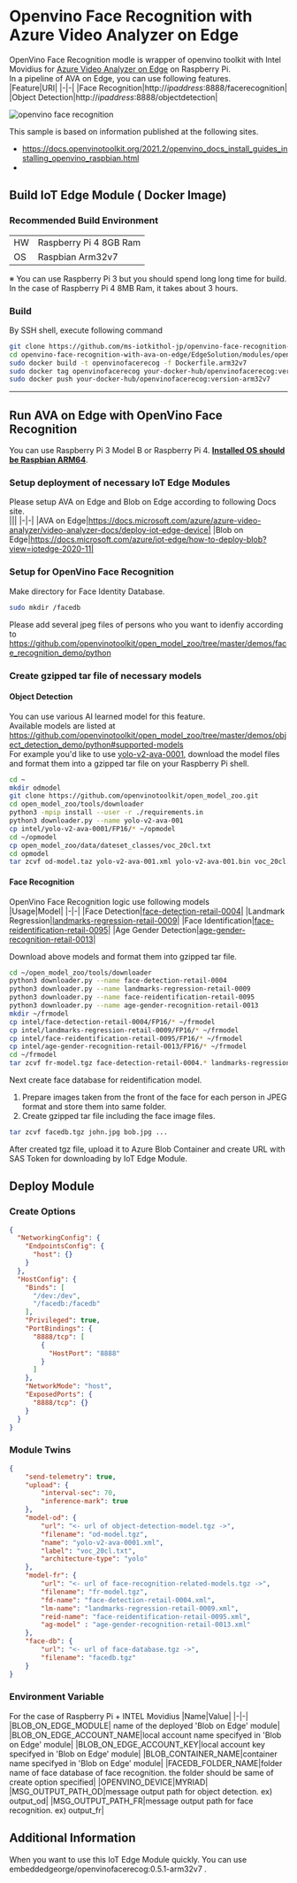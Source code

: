 # Openvino Face Recognition with Azure Video Analyzer on Edge  
OpenVino Face Recognition modle is wrapper of openvino toolkit with Intel Movidius for [Azure Video Analyzer on Edge](https://docs.microsoft.com/azure/azure-video-analyzer/video-analyzer-docs/) on Raspberry Pi.   
In a pipeline of AVA on Edge, you can use following features.  
|Feature|URI|
|-|-|
|Face Recognition|http://<i>ipaddress</i>:8888/facerecognition|
|Object Detection|http://<i>ipaddress</i>:8888/objectdetection|

![openvino face recognition](images/openvinofacerecog.svg)

This sample is based on information published at the following sites.  
- https://docs.openvinotoolkit.org/2021.2/openvino_docs_install_guides_installing_openvino_raspbian.html  
- 
## Build IoT Edge Module ( Docker Image)
### Recommended Build Environment  
|||
|-|-|
|HW|Raspberry Pi 4 8GB Ram|
|OS|Raspbian Arm32v7|

※ You can use Raspberry Pi 3 but you should spend long long time for build. In the case of Raspberry Pi 4 8MB Ram, it takes about 3 hours.  

### Build  
By SSH shell, execute following command
```sh
git clone https://github.com/ms-iotkithol-jp/openvino-face-recognition-with-ava-on-edge.git
cd openvino-face-recognition-with-ava-on-edge/EdgeSolution/modules/openvinofacerecog
sudo docker build -t openvinofacerecog -f Dockerfile.arm32v7
sudo docker tag openvinofacerecog your-docker-hub/openvinofacerecog:version-arm32v7
sudo docker push your-docker-hub/openvinofacerecog:version-arm32v7
```
---
## Run AVA on Edge with OpenVino Face Recognition  
You can use Raspberry Pi 3 Model B or Raspberry Pi 4. <b><u>Installed OS should be Raspbian ARM64</u></b>.   

### Setup deployment of necessary IoT Edge Modules
Please setup AVA on Edge and Blob on Edge according to following Docs site.  
|||
|-|-|
|AVA on Edge|https://docs.microsoft.com/azure/azure-video-analyzer/video-analyzer-docs/deploy-iot-edge-device|
|Blob on Edge|https://docs.microsoft.com/azure/iot-edge/how-to-deploy-blob?view=iotedge-2020-11|

### Setup for OpenVino Face Recognition  
Make directory for Face Identity Database.
```sh
sudo mkdir /facedb
```
Please add several jpeg files of persons who you want to idenfiy according to https://github.com/openvinotoolkit/open_model_zoo/tree/master/demos/face_recognition_demo/python  

### Create gzipped tar file of necessary models  
#### Object Detection  
You can use various AI learned model for this feature.   
Available models are listed at https://github.com/openvinotoolkit/open_model_zoo/tree/master/demos/object_detection_demo/python#supported-models  
For example you'd like to use [yolo-v2-ava-0001](https://github.com/openvinotoolkit/open_model_zoo/tree/master/models/intel/yolo-v2-ava-0001), download the model files and format them into a gzipped tar file on your Raspberry Pi shell.  
```sh
cd ~
mkdir odmodel
git clone https://github.com/openvinotoolkit/open_model_zoo.git
cd open_model_zoo/tools/downloader
python3 -mpip install --user -r ./requirements.in
python3 downloader.py --name yolo-v2-ava-001
cp intel/yolo-v2-ava-0001/FP16/* ~/opmodel
cd ~/opmodel
cp open_model_zoo/data/dateset_classes/voc_20cl.txt
cd opmodel
tar zcvf od-model.taz yolo-v2-ava-001.xml yolo-v2-ava-001.bin voc_20cl.txt
```

#### Face Recognition 
OpenVino Face Recognition logic use following models  
|Usage|Model|
|-|-|
|Face Detection|[face-detection-retail-0004](https://github.com/openvinotoolkit/open_model_zoo/tree/master/models/intel/face-detection-retail-0004)|
|Landmark Regression|[landmarks-regression-retail-0009](https://github.com/openvinotoolkit/open_model_zoo/tree/master/models/intel/landmarks-regression-retail-0009)|
|Face Identification|[face-reidentification-retail-0095](https://github.com/openvinotoolkit/open_model_zoo/tree/master/models/intel/face-reidentification-retail-0095)|
|Age Gender Detection|[age-gender-recognition-retail-0013](https://github.com/openvinotoolkit/open_model_zoo/tree/master/models/intel/age-gender-recognition-retail-0013)|

Download above models and format them into gzipped tar file.  
```sh
cd ~/open_model_zoo/tools/downloader
python3 downloader.py --name face-detection-retail-0004
python3 downloader.py --name landmarks-regression-retail-0009
python3 downloader.py --name face-reidentification-retail-0095
python3 downloader.py --name age-gender-recognition-retail-0013
mkdir ~/frmodel
cp intel/face-detection-retail-0004/FP16/* ~/frmodel
cp intel/landmarks-regression-retail-0009/FP16/* ~/frmodel
cp intel/face-reidentification-retail-0095/FP16/* ~/frmodel
cp intel/age-gender-recognition-retail-0013/FP16/* ~/frmodel
cd ~/frmodel
tar zcvf fr-model.tgz face-detection-retail-0004.* landmarks-regression-retail-0009.* face-reidentification-retail-0095.* age-gender-recognition-retail-0013.*
```

Next create face database for reidentification model. 
1. Prepare images taken from the front of the face for each person in JPEG format and store them into same folder.
1. Create gzipped tar file including the face image files.
```sh
tar zcvf facedb.tgz john.jpg bob.jpg ...
```

After created tgz file, upload it to Azure Blob Container and create URL with SAS Token for downloading by IoT Edge Module.  


## Deploy Module
### Create Options  
```json
{
  "NetworkingConfig": {
    "EndpointsConfig": {
      "host": {}
    }
  },
  "HostConfig": {
    "Binds": [
      "/dev:/dev",
      "/facedb:/facedb"
    ],
    "Privileged": true,
    "PortBindings": {
      "8888/tcp": [
        {
          "HostPort": "8888"
        }
      ]
    },
    "NetworkMode": "host",
    "ExposedPorts": {
      "8888/tcp": {}
    }
  }
}
```

### Module Twins  
```json
{
    "send-telemetry": true,
    "upload": {
        "interval-sec": 70,
        "inference-mark": true
    },
    "model-od": {
        "url": "<- url of object-detection-model.tgz ->",
        "filename": "od-model.tgz",
        "name": "yolo-v2-ava-0001.xml",
        "label": "voc_20cl.txt",
        "architecture-type": "yolo"
    },
    "model-fr": {
        "url": "<- url of face-recognition-related-models.tgz ->",
        "filename": "fr-model.tgz",
        "fd-name": "face-detection-retail-0004.xml",
        "lm-name": "landmarks-regression-retail-0009.xml",
        "reid-name": "face-reidentification-retail-0095.xml",
        "ag-model" : "age-gender-recognition-retail-0013.xml"
    },
    "face-db": {
        "url": "<- url of face-database.tgz ->",
        "filename": "facedb.tgz"
    }
}
```

### Environment Variable 
For the case of Raspberry Pi + INTEL Movidius
|Name|Value|
|-|-|
|BLOB_ON_EDGE_MODULE| name of the deployed 'Blob on Edge' module|
|BLOB_ON_EDGE_ACCOUNT_NAME|local account name specifyed in 'Blob on Edge' module|
|BLOB_ON_EDGE_ACCOUNT_KEY|local account key specifyed in 'Blob on Edge' module|
|BLOB_CONTAINER_NAME|container name specifyed in 'Blob on Edge' module|
|FACEDB_FOLDER_NAME|folder name of face database of face recognition. the folder should be same of create option specified|
|OPENVINO_DEVICE|MYRIAD|
|MSG_OUTPUT_PATH_OD|message output path for object detection. ex) output_od|
|MSG_OUTPUT_PATH_FR|message output path for face recognition. ex) output_fr|

## Additional Information  
When you want to use this IoT Edge Module quickly. You can use embeddedgeorge/openvinofacerecog:0.5.1-arm32v7 .
